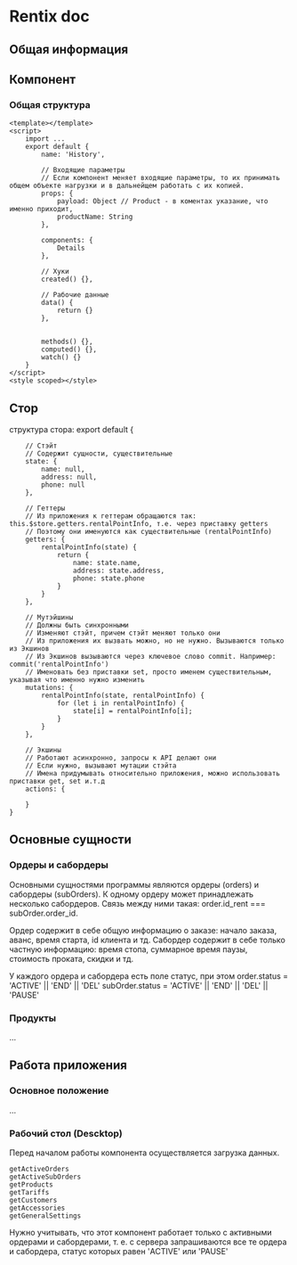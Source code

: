 # Rentix doc

## Общая информация

## Компонент
### Общая структура
    <template></template>
    <script>
        import ...
        export default {
            name: 'History',

            // Входящие параметры
            // Если компонент меняет входящие параметры, то их принимать общем объекте нагрузки и в дальнейщем работать с их копией.
            props: {
                payload: Object // Product - в коментах указание, что именно приходит,
                productName: String
            },

            components: {
                Details
            },

            // Хуки
            created() {},

            // Рабочие данные
            data() {
                return {}
            },

            
            methods() {},
            computed() {},
            watch() {}
        }
    </script>
    <style scoped></style>

## Стор
структура стора:
    export default {

        // Стэйт
        // Содержит сущности, существительные
        state: {
            name: null,
            address: null,
            phone: null
        },

        // Геттеры
        // Из приложения к геттерам обращаются так: this.$store.getters.rentalPointInfo, т.е. через приставку getters
        // Поэтому они именуются как существительные (rentalPointInfo)
        getters: {
            rentalPointInfo(state) {
                return {
                    name: state.name,
                    address: state.address,
                    phone: state.phone
                }
            }
        },

        // Мутэйшины
        // Должны быть синхронными
        // Изменяют стэйт, причем стэйт меняют только они
        // Из приложения их вызвать можно, но не нужно. Вызываются только из Экшинов
        // Из Экшинов вызываются через ключевое слово commit. Например: commit('rentalPointInfo')
        // Именовать без приставки set, просто именем существительным, указывая что именно нужно изменить
        mutations: {
            rentalPointInfo(state, rentalPointInfo) {
                for (let i in rentalPointInfo) {
                    state[i] = rentalPointInfo[i];
                }
            }
        },

        // Экшины
        // Работают асинхронно, запросы к API делают они
        // Если нужно, вызывают мутации стэйта
        // Имена придумывать относительно приложения, можно использовать приставки get, set и.т.д
        actions: {
            
        }
    }

## Основные сущности

### Ордеры и сабордеры

Основными сущностями программы являются ордеры (orders) и сабордеры (subOrders).
К одному ордеру может принадлежать несколько сабордеров.
Связь между ними такая: order.id_rent === subOrder.order_id.

Ордер содержит в себе общую информацию о заказе: начало заказа, аванс, время старта, id клиента и тд.
Сабордер содержит в себе только частную информацию: время стопа, суммарное время паузы, стоимость проката, скидки и тд.

У каждого ордера и сабордера есть поле статус, при этом
order.status = 'ACTIVE' || 'END' || 'DEL'
subOrder.status = 'ACTIVE' || 'END' || 'DEL' || 'PAUSE'


### Продукты
...

## Работа приложения

### Основное положение
...

### Рабочий стол (Descktop)

Перед началом работы компонента осуществляется загрузка данных.

    getActiveOrders
    getActiveSubOrders 
    getProducts
    getTariffs
    getCustomers 
    getAccessories
    getGeneralSettings

Нужно учитывать, что этот компонент работает только с активными ордерами и сабордерами,
т. е. с сервера запрашиваются все те ордера и сабордера, статус которых равен 'ACTIVE' или 'PAUSE'